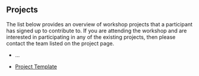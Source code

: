## Projects

The list below provides an overview of workshop projects that a participant has signed up to contribute to.
If you are attending the workshop and are interested in participating in any of the existing projects, then
please contact the team listed on the project page.

* ...

* [Project Template](projects/template)
